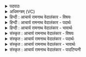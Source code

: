 <details><summary>पदपाठः</summary>

अ꣣या꣢। प꣣वा꣢। प꣣वस्व। एना꣢। व꣡सू꣢꣯नि। माँ꣣श्चत्वे꣢। इ꣣न्दो। स꣡र꣢꣯सि। प्र। ध꣣न्व। ब्रध्नः꣢। चि꣣त्। य꣡स्य꣢꣯। वा꣡तः꣢꣯। न। जू꣣ति꣢म्। पु꣣रुमे꣡धाः꣢। पु꣣रु। मे꣡धाः꣢꣯। चि꣣त्। त꣡क꣢꣯वे। न꣡र꣢꣯म्। धा꣣त्। ५४१।
</details>

<details><summary>अधिमन्त्रम् (VC)</summary>

- पवमानः सोमः
- कुत्स आङ्गिरसः
- त्रिष्टुप्
- धैवतः
- पावमानं काण्डम्
</details>

<details><summary>हिन्दी : आचार्य रामनाथ वेदालंकार - विषयः</summary>

अगले मन्त्र में सोम परमात्मा से प्रार्थना की गयी है।
</details>

<details><summary>हिन्दी : आचार्य रामनाथ वेदालंकार - पदार्थः</summary>

पदार्थान्वयभाषाः -  हे (इन्दो) रस से आर्द्र करनेवाले परमात्मन् ! आप (अया) इस (पवा) प्रवाहमयी धारा के साथ (एना) इन (वसूनि) सत्य, अहिंसा आदि ऐश्वर्यों को (पवस्व) क्षरित करो। (मांश्चत्वे) स्तुतिशब्दयुक्त (सरसि) मेरे हृदय-सरोवर में (प्र धन्व) भली-भाँति आओ, (यस्य) जिन आपका (ब्रध्नः चित्) महान् (वातः) वायु (न) जैसे (जूतिम्) वेग को (धात्) धारण करता है, वैसे ही (पुरुमेधाः चित्) बुद्धिमान् स्तोता (तकवे) कर्मयोग के लिए (नरम्) नेतृत्व के गुण को (धात्) धारण करता है ॥९॥ इस मन्त्र में ‘वातो न जूतिम्’ आदि में उपमालङ्कार है। ‘पवा, पव’ में छेकानुप्रास है ॥९॥
</details>

<details><summary>हिन्दी : आचार्य रामनाथ वेदालंकार - भावार्थः</summary>

भावार्थभाषाः -  जैसे परमेश्वर से रचित महान् वायु तीव्र वेग को धारण करता है, वैसे ही परमेश्वर का स्तोता महान् नेतृत्व-गुण को धारण करता है ॥९॥
</details>

<details><summary>संस्कृत : आचार्य रामनाथ वेदालंकार - विषयः</summary>

अथ सोमः परमात्मा प्रार्थ्यते।
</details>

<details><summary>संस्कृत : आचार्य रामनाथ वेदालंकार - पदार्थः</summary>

पदार्थान्वयभाषाः -  हे (इन्दो) रसेनार्द्रीकर्तः परमात्मन् ! त्वम् (अया) अनया (पवा२) प्रवाहवत्या धारया (एना) एनानि वसूनि सत्याहिंसाप्रभृतीनि ऐश्वर्याणि (पवस्व) क्षर। (मांश्चत्वे३) मीयन्ते शब्द्यन्ते इति माः शब्दाः, मान् स्तुतिशब्दान् चातयति गमयति उत्थापयतीति मांश्चत्वं तस्मिन्, स्तुतिशब्दयुक्ते इत्यर्थः माङ् माने शब्दे च। चततिः गतिकर्मा। निघं० २।१४। (सरसि) मम हृदयसरोवरे (प्र धन्व) प्रकर्षेण याहि। धन्वतिः गतिकर्मा। निघं० २।१४। (यस्य) यस्य तव (ब्रध्नः चित्) महान्। ब्रध्न इति महन्नाम। निघं० ३।३। (वातः) वायुः (न) यथा (जूतिम्) वेगम्। जु गतौ धातोः ‘ऊतियूतिजूतिसातिहेतिकीर्तयश्च’ अ० ३।३।९७ इति क्तिनि दीर्घत्वं निपात्यते, उदात्तः स्वरश्च। (धात्) दधाति, तथा (पुरुमेधाः चित्) बहुप्रज्ञः स्तोता। अत्र नित्यमसिच् प्रजामेधयोः४। अ० ५।४।१२२ इति बहुव्रीहेः समासान्तः असिच् प्रत्ययः। ब्रध्नश्चित्, पुरुमेधाश्चित् इत्युभयत्रापि चिदिति पूजायां बोध्यम्। (तकवे५) गमनाय कर्मयोगाय इत्यर्थः। तकतिः गतिकर्मा। निघं० २।१४। (नरम्) नेतृत्वगुणम् (धात्) धारयति। दधातेर्लडर्थे लुङि रूपम्। छान्दसत्वादडागमाभावः ॥९॥ अत्र ‘वातो न जूतिम्’ इत्युपमालङ्कारः। ‘पवा, पव’ इति छेकानुप्रासः ॥९॥
</details>

<details><summary>संस्कृत : आचार्य रामनाथ वेदालंकार - भावार्थः</summary>

भावार्थभाषाः -  यथा परमेश्वररचितो महान् वायुस्तीव्रवेगं धारयति, तथैव परमेश्वरस्य स्तोता नेतृत्वगुणं धारयति ॥९॥
</details>

<details><summary>संस्कृत : आचार्य रामनाथ वेदालंकार - पादटिप्पनी</summary>

टिप्पणी:   १. ऋ० ९।९७।५२ ‘ब्रध्नश्चिदत्र वातो न जूतः पुरुमेधाश्चित् तकवे नरं दात्’ इत्युत्तरार्धपाठः। साम० ११०४। २. पूञ् पवने (क्र्यादिः)। ‘अन्येभ्योऽपि दृश्यते’ पा० ३।२।१०१ इति विन् प्रत्ययः। आर्धधातुकलक्षणो गुणः। ‘सावेकाचः’ पा० ६।१।१६९ इति तृतीयाया उदात्तत्वम्—इति सा०। ३. मांश्चत्वे अश्वे आरूढः, मांश्चत्वे वा सरसि—इति वि०। मांश्चत्व इत्यश्वनाम। निघं० १।४। अभिमन्यमानान् शत्रून् चातयति नाशयति इति मांश्चत्वम्, तस्मिन् सरसि कलशे प्रधन्व प्रगच्छ—इति भ०। मन्यमानानां चातके सरसि उदके वसतीवर्याख्ये कलशे—इति सा०। ४. यद्यपि तस्मिन् सूत्रे उपरिष्टनात् सूत्रात् ‘नञ् दुःसुभ्यः’ इत्यनुवर्तितुमुचितम्, तथापि “नित्यग्रहणादन्यत्रापि भवतीति सूच्यते” इति काशिकावृत्तिः। उदाहृतं च तत्र, ‘श्रोत्रियस्येव ते राजन् मन्दकस्याल्पमेधसः। अनुवाकहता बुद्धिर्नैषा तत्त्वार्थदर्शिनी’ इति। ५. तकतिर्गतिकर्मसु पठितः, अस्मादौणादिक उन् प्रत्ययः—इति सा०।
</details>